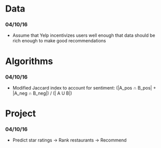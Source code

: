 # Data
### 04/10/16
- Assume that Yelp incentivizes users well enough
  that data should be rich enough to make good
  recommendations

# Algorithms
### 04/10/16
- Modified Jaccard index to account for sentiment:
  (|A_pos ∩ B_pos| + |A_neg ∩ B_neg|) / (| A U B|)

# Project
### 04/10/16
- Predict star ratings -> Rank restaurants -> Recommend

